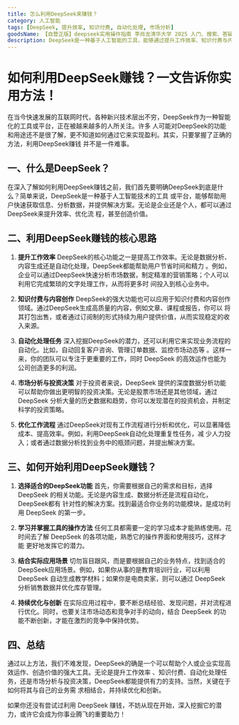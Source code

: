 ```yaml
---
title: 怎么利用DeepSeek来赚钱？
category: 人工智能
tags: [DeepSeek, 提升效率, 知识付费, 自动化处理, 市场分析]
goodsName: 【自营正版】deepseek实用操作指南 李尚龙清华大学 2025 入门、搜索、答疑、写作 deepseek使用教程 ai时代生存手册 零基础掌握deepseek 从入门到精通deepseek教程自营
description: DeepSeek是一种基于人工智能的工具，能够通过提升工作效率、知识付费与内容创作、自动化处理任务、市场分析与投资决策等方式帮助用户实现盈利。文章介绍了如何选择适合的DeepSeek功能，学习操作方法，结合实际应用场景以及持续优化流程来利用DeepSeek赚钱，为个人和企业提供了实用的赚钱思路。
---
```

# 如何利用DeepSeek赚钱？一文告诉你实用方法！

在当今快速发展的互联网时代，各种新兴技术层出不穷，DeepSeek作为一种智能化的工具或平台，正在被越来越多的人所关注。许多
人可能对DeepSeek的功能和用途还不是很了解，更不知道如何通过它来实现盈利。其实，只要掌握了正确的方法，利用DeepSeek赚钱
并不是一件难事。

## 一、什么是DeepSeek？

在深入了解如何利用DeepSeek赚钱之前，我们首先要明确DeepSeek到底是什么？简单来说，DeepSeek是一种基于人工智能技术的工具
或平台，能够帮助用户快速获取信息、分析数据，并提供解决方案。无论是企业还是个人，都可以通过DeepSeek来提升效率、优化流
程，甚至创造价值。

## 二、利用DeepSeek赚钱的核心思路

1. **提升工作效率**
   DeepSeek的核心功能之一是提高工作效率。无论是数据分析、内容生成还是自动化处理，DeepSeek都能帮助用户节省时间和精力
。例如，企业可以通过DeepSeek快速分析市场数据，制定精准的营销策略；个人可以利用它完成繁琐的文字处理工作，从而将更多时
间投入到核心业务中。

2. **知识付费与内容创作**
   DeepSeek的强大功能也可以应用于知识付费和内容创作领域。通过DeepSeek生成高质量的内容，例如文章、课程或报告，你可以
将其打包出售，或者通过订阅制的形式持续为用户提供价值，从而实现稳定的收入来源。

3. **自动化处理任务**
   深入挖掘DeepSeek的潜力，还可以利用它来实现业务流程的自动化。比如，自动回复客户咨询、管理订单数据、监控市场动态等
。这样一来，你的团队可以专注于更重要的工作，同时 DeepSeek 的高效运作也能为公司创造更多的利润。

4. **市场分析与投资决策**
   对于投资者来说，DeepSeek 提供的深度数据分析功能可以帮助你做出更明智的投资决策。无论是股票市场还是其他领域，通过
DeepSeek 分析大量的历史数据和趋势，你可以发现潜在的投资机会，并制定科学的投资策略。

5. **优化工作流程**
   通过DeepSeek对现有工作流程进行分析和优化，可以显著降低成本、提高效率。例如，利用DeepSeek自动化处理重复性任务，减
少人力投入；或者通过数据分析找到业务中的瓶颈问题，并提出解决方案。

## 三、如何开始利用DeepSeek赚钱？

1. **选择适合的DeepSeek功能**
   首先，你需要根据自己的需求和目标，选择 DeepSeek 的相关功能。无论是内容生成、数据分析还是流程自动化，DeepSeek都有
针对性的解决方案。找到最适合你业务的功能模块，是成功利用 DeepSeek 的第一步。

2. **学习并掌握工具的操作方法**
   任何工具都需要一定的学习成本才能熟练使用。花时间去了解 DeepSeek 的各项功能，熟悉它的操作界面和使用技巧，这样才能
更好地发挥它的潜力。

3. **结合实际应用场景**
   切勿盲目跟风，而是要根据自己的业务特点，找到适合的DeepSeek应用场景。例如，如果你从事的是教育培训行业，可以利用
DeepSeek 自动生成教学材料；如果你是电商卖家，则可以通过 DeepSeek 分析销售数据并优化库存管理。

4. **持续优化与创新**
   在实际应用过程中，要不断总结经验、发现问题，并对流程进行优化。同时，也要关注市场动态和竞争对手的动向，结合 DeepSeek 的功能不断创新，才能在激烈的竞争中保持优势。

## 四、总结

通过以上方法，我们不难发现，DeepSeek的确是一个可以帮助个人或企业实现高效运作、创造价值的强大工具。无论是提升工作效率
、知识付费、自动化处理任务，还是市场分析与投资决策，DeepSeek都能提供有力的支持。当然，关键在于如何将其与自己的业务需
求相结合，并持续优化和创新。

如果你还没有尝试过利用 DeepSeek 赚钱，不妨从现在开始，深入挖掘它的潜力，或许它会成为你事业腾飞的重要助力！